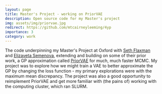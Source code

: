 ```yaml
---
layout: page
title: Master's Project - working on PriorVAE 
description: Open source code for my Master's project
img: assets/img/priorvae.jpg
redirect: https://github.com/mtcairneyleeming/4yp
importance: 3
category: work
---
```


The code underpinning my Master's Project at Oxford with [Seth Flaxman](https://sethrf.com/) and [Elizaveta Semenova](https://www.elizaveta-semenova.com/), extending and building on some of their prior work, a GP approximation called [PriorVAE](https://royalsocietypublishing.org/doi/10.1098/rsif.2022.0094) for much, much faster MCMC. My project was to explore how we might train a VAE to better approximate the GP by changing the loss function - my primary explorations were with the maximum mean discrepancy. The project was also a good opportunity to reimplement PriorVAE and get more familiar with (the pains of) working with the computing cluster, which ran SLURM.